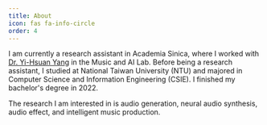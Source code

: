 ```yaml
---
title: About
icon: fas fa-info-circle
order: 4
---
```


I am currently a research assistant in Academia Sinica, where I worked with [Dr. Yi-Hsuan Yang](https://scholar.google.com/citations?user=OL-XGxcAAAAJ&hl=zh-TW) in the Music and AI Lab. Before being a research assistant, I studied at National Taiwan University (NTU) and majored in Computer Science and Information Engineering (CSIE). I finished my bachelor's degree in 2022. 

The research I am interested in is audio generation, neural audio synthesis, audio effect, and intelligent music production. 

